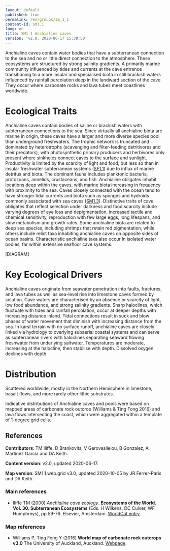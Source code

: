 ```yaml
---
layout: default
published: true
permalink: /en/groups/sm_1_1
content-id: SM1.1
lang: en
title: SM1.1 Anchialine caves
version: 'v2.0, 2020-06-17 15:38:50'
---
```


Anchialine caves contain water bodies that have a subterranean connection to the sea and no or little direct connection to the atmosphere. These ecosystems are structured by strong salinity gradients. A primarily marine community influenced by tides and currents at the cave entrance transitioning to a more insular and specialised biota in still brackish waters influenced by rainfall percolation deep in the landward section of the cave.  They occur where carbonate rocks and lava tubes meet coastlines worldwide.

# Ecological Traits
 
Anchialine caves contain bodies of saline or brackish waters with subterranean connections to the sea. Since virtually all anchialine biota are marine in origin, these caves have a larger and more diverse species pool than underground freshwaters. The trophic network is truncated and dominated by heterotrophs (scavenging and filter-feeding detritivores and their predators), with photosynthetic primary producers and herbivores only present where sinkholes connect caves to the surface and sunlight. Productivity is limited by the scarcity of light and food, but less so than in insular freshwater subterranean systems ([SF1.1](/explore/groups/SF1.1)) due to influx of marine detritus and biota. The dominant fauna includes planktonic bacteria, protozoans, annelids, crustaceans, and fish. Anchialine obligates inhabit locations deep within the caves, with marine biota increasing in frequency with proximity to the sea. Caves closely connected with the ocean tend to have stronger tidal currents and biota such as sponges and hydroids commonly associated with sea caves ([SM1.3](/explore/groups/SM1.3)). Distinctive traits of cave obligates that reflect selection under darkness and food scarcity include varying degrees of eye loss and depigmentation, increased tactile and chemical sensitivity, reproduction with few large eggs, long lifespans, and slow metabolism and growth rates. Some anchialine biota are related to deep sea species, including shrimps that retain red pigmentation, while others include relict taxa inhabiting anchialine caves on opposite sides of ocean basins. Characteristic anchialine taxa also occur in isolated water bodies, far within extensive seafloor cave systems.

[DIAGRAM]

# Key Ecological Drivers
 
Anchialine caves originate from seawater penetration into faults, fractures, and lava tubes as well as sea-level rise into limestone caves formed by solution. Cave waters are characterised by an absence or scarcity of light, low food abundance, and strong salinity gradients. Sharp haloclines, which fluctuate with tides and rainfall percolation, occur at deeper depths with increasing distance inland. Tidal connections result in suck and blow phases of water movement that diminish with increasing distance from the sea. In karst terrain with no surface runoff, anchialine caves are closely linked via hydrology to overlying subaerial coastal systems and can serve as subterranean rivers with haloclines separating seaward flowing freshwater from underlying saltwater. Temperatures are moderate, increasing at the halocline, then stabilise with depth. Dissolved oxygen declines with depth.
 
# Distribution
 
Scattered worldwide, mostly in the Northern Hemisphere in limestone, basalt flows, and more rarely other lithic substrates. 

Indicative distributions of Anchialine caves and pools were based on mapped areas of carbonate rock outcrop (Williams & Ting Fong 2016) and lava flows intersecting the coast, which were aggregated within a template of 1-degree grid cells.

## References

**Contributors**: TM Iliffe, D Brankovits, V Gerovasileiou, B Gonzalez, A Martínez García and DA Keith.

**Content version**: v2.0, updated 2020-06-17.

**Map version**: SM1.1.web.grid v3.0, updated 2020-10-05 by JR Ferrer-Paris and DA Keith.

### Main references
* Iliffe TM  (2000) *Anchialine cave ecology*. **Ecosystems of the World. Vol. 30. Subterranean Ecosystems** (Eds. H Wilkens, DC Culver, WF Humphreys), pp 59-76. Elsevier, Amsterdam. [WorldCat entry](https://www.worldcat.org/title/subterranean-ecosystems/oclc/44573232).

### Map references
* Williams P, Ting Fong Y  (2016) **World map of carbonate rock outcrops v3.0** The University of Auckland, Auckland. [Webpage](https://www.fos.auckland.ac.nz/our_research/karst/).
